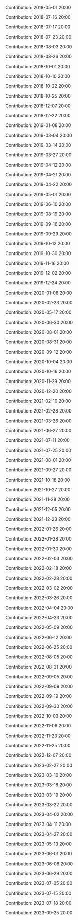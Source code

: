 Contribution: 2018-05-01 20:00

Contribution: 2018-07-16 20:00

Contribution: 2018-07-17 20:00

Contribution: 2018-07-23 20:00

Contribution: 2018-08-03 20:00

Contribution: 2018-08-26 20:00

Contribution: 2018-10-01 20:00

Contribution: 2018-10-10 20:00

Contribution: 2018-10-22 20:00

Contribution: 2018-10-25 20:00

Contribution: 2018-12-07 20:00

Contribution: 2018-12-22 20:00

Contribution: 2019-01-08 20:00

Contribution: 2019-03-04 20:00

Contribution: 2019-03-14 20:00

Contribution: 2019-03-27 20:00

Contribution: 2019-04-12 20:00

Contribution: 2019-04-21 20:00

Contribution: 2019-04-22 20:00

Contribution: 2019-05-01 20:00

Contribution: 2019-06-10 20:00

Contribution: 2019-08-19 20:00

Contribution: 2019-09-16 20:00

Contribution: 2019-09-29 20:00

Contribution: 2019-10-12 20:00

Contribution: 2019-10-30 20:00

Contribution: 2019-11-16 20:00

Contribution: 2019-12-02 20:00

Contribution: 2019-12-24 20:00

Contribution: 2020-01-08 20:00

Contribution: 2020-02-23 20:00

Contribution: 2020-05-17 20:00

Contribution: 2020-06-30 20:00

Contribution: 2020-08-01 20:00

Contribution: 2020-08-31 20:00

Contribution: 2020-09-12 20:00

Contribution: 2020-10-04 20:00

Contribution: 2020-10-16 20:00

Contribution: 2020-11-29 20:00

Contribution: 2020-12-20 20:00

Contribution: 2021-02-10 20:00

Contribution: 2021-02-28 20:00

Contribution: 2021-03-26 20:00

Contribution: 2021-06-27 20:00

Contribution: 2021-07-11 20:00

Contribution: 2021-07-25 20:00

Contribution: 2021-08-01 20:00

Contribution: 2021-09-27 20:00

Contribution: 2021-10-18 20:00

Contribution: 2021-10-27 20:00

Contribution: 2021-11-28 20:00

Contribution: 2021-12-05 20:00

Contribution: 2021-12-23 20:00

Contribution: 2022-01-26 20:00

Contribution: 2022-01-28 20:00

Contribution: 2022-01-30 20:00

Contribution: 2022-02-03 20:00

Contribution: 2022-02-18 20:00

Contribution: 2022-02-28 20:00

Contribution: 2022-03-02 20:00

Contribution: 2022-03-26 20:00

Contribution: 2022-04-04 20:00

Contribution: 2022-04-23 20:00

Contribution: 2022-05-09 20:00

Contribution: 2022-06-12 20:00

Contribution: 2022-06-25 20:00

Contribution: 2022-08-05 20:00

Contribution: 2022-08-31 20:00

Contribution: 2022-09-05 20:00

Contribution: 2022-09-09 20:00

Contribution: 2022-09-19 20:00

Contribution: 2022-09-30 20:00

Contribution: 2022-10-03 20:00

Contribution: 2022-11-06 20:00

Contribution: 2022-11-23 20:00

Contribution: 2022-11-25 20:00

Contribution: 2022-12-07 20:00

Contribution: 2023-02-27 20:00

Contribution: 2023-03-10 20:00

Contribution: 2023-03-18 20:00

Contribution: 2023-03-19 20:00

Contribution: 2023-03-22 20:00

Contribution: 2023-04-02 20:00

Contribution: 2023-04-11 20:00

Contribution: 2023-04-27 20:00

Contribution: 2023-05-13 20:00

Contribution: 2023-06-01 20:00

Contribution: 2023-06-08 20:00

Contribution: 2023-06-29 20:00

Contribution: 2023-07-05 20:00

Contribution: 2023-07-15 20:00

Contribution: 2023-07-18 20:00

Contribution: 2023-09-25 20:00

